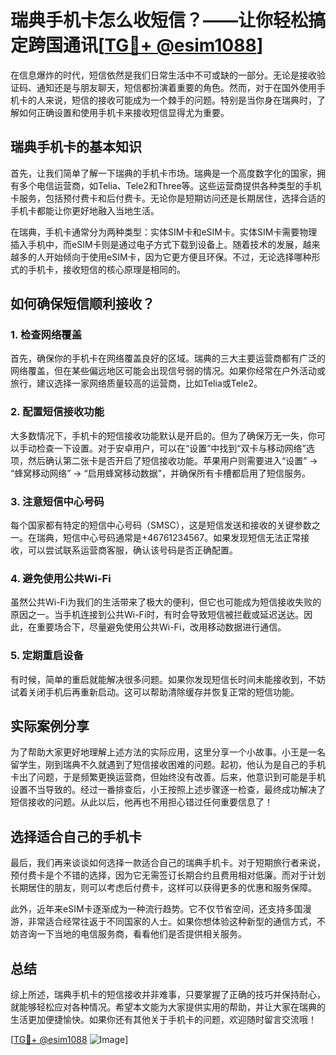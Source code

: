 # 瑞典手机卡怎么收短信？——让你轻松搞定跨国通讯[[TG💪+ @esim1088](https://t.me/s/esim1088)]

在信息爆炸的时代，短信依然是我们日常生活中不可或缺的一部分。无论是接收验证码、通知还是与朋友聊天，短信都扮演着重要的角色。然而，对于在国外使用手机卡的人来说，短信的接收可能成为一个棘手的问题。特别是当你身在瑞典时，了解如何正确设置和使用手机卡来接收短信显得尤为重要。

## 瑞典手机卡的基本知识

首先，让我们简单了解一下瑞典的手机卡市场。瑞典是一个高度数字化的国家，拥有多个电信运营商，如Telia、Tele2和Three等。这些运营商提供各种类型的手机卡服务，包括预付费卡和后付费卡。无论你是短期访问还是长期居住，选择合适的手机卡都能让你更好地融入当地生活。

在瑞典，手机卡通常分为两种类型：实体SIM卡和eSIM卡。实体SIM卡需要物理插入手机中，而eSIM卡则是通过电子方式下载到设备上。随着技术的发展，越来越多的人开始倾向于使用eSIM卡，因为它更方便且环保。不过，无论选择哪种形式的手机卡，接收短信的核心原理是相同的。

## 如何确保短信顺利接收？

### 1. 检查网络覆盖

首先，确保你的手机卡在网络覆盖良好的区域。瑞典的三大主要运营商都有广泛的网络覆盖，但在某些偏远地区可能会出现信号弱的情况。如果你经常在户外活动或旅行，建议选择一家网络质量较高的运营商，比如Telia或Tele2。

### 2. 配置短信接收功能

大多数情况下，手机卡的短信接收功能默认是开启的。但为了确保万无一失，你可以手动检查一下设置。对于安卓用户，可以在“设置”中找到“双卡与移动网络”选项，然后确认第二张卡是否开启了短信接收功能。苹果用户则需要进入“设置” -> “蜂窝移动网络” -> “启用蜂窝移动数据”，并确保所有卡槽都启用了短信服务。

### 3. 注意短信中心号码

每个国家都有特定的短信中心号码（SMSC），这是短信发送和接收的关键参数之一。在瑞典，短信中心号码通常是+46761234567。如果发现短信无法正常接收，可以尝试联系运营商客服，确认该号码是否正确配置。

### 4. 避免使用公共Wi-Fi

虽然公共Wi-Fi为我们的生活带来了极大的便利，但它也可能成为短信接收失败的原因之一。当手机连接到公共Wi-Fi时，有时会导致短信被拦截或延迟送达。因此，在重要场合下，尽量避免使用公共Wi-Fi，改用移动数据进行通信。

### 5. 定期重启设备

有时候，简单的重启就能解决很多问题。如果你发现短信长时间未能接收到，不妨试着关闭手机后再重新启动。这可以帮助清除缓存并恢复正常的短信功能。

## 实际案例分享

为了帮助大家更好地理解上述方法的实际应用，这里分享一个小故事。小王是一名留学生，刚到瑞典不久就遇到了短信接收困难的问题。起初，他认为是自己的手机卡出了问题，于是频繁更换运营商，但始终没有改善。后来，他意识到可能是手机设置不当导致的。经过一番排查后，小王按照上述步骤逐一检查，最终成功解决了短信接收的问题。从此以后，他再也不用担心错过任何重要信息了！

## 选择适合自己的手机卡

最后，我们再来谈谈如何选择一款适合自己的瑞典手机卡。对于短期旅行者来说，预付费卡是个不错的选择，因为它无需签订长期合约且费用相对低廉。而对于计划长期居住的朋友，则可以考虑后付费卡，这样可以获得更多的优惠和服务保障。

此外，近年来eSIM卡逐渐成为一种流行趋势。它不仅节省空间，还支持多国漫游，非常适合经常往返于不同国家的人士。如果你想体验这种新型的通信方式，不妨咨询一下当地的电信服务商，看看他们是否提供相关服务。

## 总结

综上所述，瑞典手机卡的短信接收并非难事，只要掌握了正确的技巧并保持耐心，就能够轻松应对各种情况。希望本文能为大家提供实用的帮助，并让大家在瑞典的生活更加便捷愉快。如果你还有其他关于手机卡的问题，欢迎随时留言交流哦！

[[TG💪+ @esim1088](https://t.me/s/esim1088) ![Image](https://i.postimg.cc/4NQfJmqS/Snipaste-2025-05-13-00-14-12.png)]